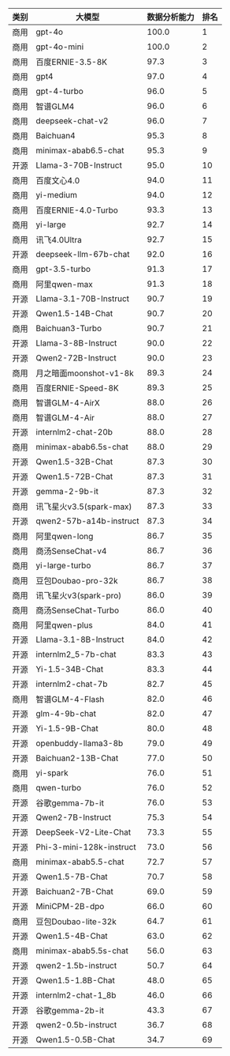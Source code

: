 
| 类别 | 大模型                         | 数据分析能力 | 排名 |
|-----|------------------------------|---------|----|
|商用|gpt-4o|100.0|1|
|商用|gpt-4o-mini|100.0|2|
|商用|百度ERNIE-3.5-8K|97.3|3|
|商用|gpt4|97.0|4|
|商用|gpt-4-turbo|96.0|5|
|商用|智谱GLM4|96.0|6|
|商用|deepseek-chat-v2|96.0|7|
|商用|Baichuan4|95.3|8|
|商用|minimax-abab6.5-chat|95.3|9|
|开源|Llama-3-70B-Instruct|95.0|10|
|商用|百度文心4.0|94.0|11|
|商用|yi-medium|94.0|12|
|商用|百度ERNIE-4.0-Turbo|93.3|13|
|商用|yi-large|92.7|14|
|商用|讯飞4.0Ultra|92.7|15|
|开源|deepseek-llm-67b-chat|92.0|16|
|商用|gpt-3.5-turbo|91.3|17|
|商用|阿里qwen-max|91.3|18|
|开源|Llama-3.1-70B-Instruct|90.7|19|
|开源|Qwen1.5-14B-Chat|90.7|20|
|商用|Baichuan3-Turbo|90.7|21|
|开源|Llama-3-8B-Instruct|90.0|22|
|开源|Qwen2-72B-Instruct|90.0|23|
|商用|月之暗面moonshot-v1-8k|89.3|24|
|商用|百度ERNIE-Speed-8K|89.3|25|
|商用|智谱GLM-4-AirX|88.0|26|
|商用|智谱GLM-4-Air|88.0|27|
|开源|internlm2-chat-20b|88.0|28|
|商用|minimax-abab6.5s-chat|88.0|29|
|开源|Qwen1.5-32B-Chat|87.3|30|
|开源|Qwen1.5-72B-Chat|87.3|31|
|开源|gemma-2-9b-it|87.3|32|
|商用|讯飞星火v3.5(spark-max)|87.3|33|
|开源|qwen2-57b-a14b-instruct|87.3|34|
|商用|阿里qwen-long|86.7|35|
|商用|商汤SenseChat-v4|86.7|36|
|商用|yi-large-turbo|86.7|37|
|商用|豆包Doubao-pro-32k|86.7|38|
|商用|讯飞星火v3(spark-pro)|86.0|39|
|商用|商汤SenseChat-Turbo|86.0|40|
|商用|阿里qwen-plus|84.0|41|
|开源|Llama-3.1-8B-Instruct|84.0|42|
|开源|internlm2_5-7b-chat|83.3|43|
|开源|Yi-1.5-34B-Chat|83.3|44|
|开源|internlm2-chat-7b|82.7|45|
|商用|智谱GLM-4-Flash|82.0|46|
|开源|glm-4-9b-chat|82.0|47|
|开源|Yi-1.5-9B-Chat|80.0|48|
|开源|openbuddy-llama3-8b|79.0|49|
|开源|Baichuan2-13B-Chat|77.0|50|
|商用|yi-spark|76.0|51|
|商用|qwen-turbo|76.0|52|
|开源|谷歌gemma-7b-it|76.0|53|
|开源|Qwen2-7B-Instruct|75.3|54|
|开源|DeepSeek-V2-Lite-Chat|73.3|55|
|开源|Phi-3-mini-128k-instruct|73.0|56|
|商用|minimax-abab5.5-chat|72.7|57|
|开源|Qwen1.5-7B-Chat|70.7|58|
|开源|Baichuan2-7B-Chat|69.0|59|
|开源|MiniCPM-2B-dpo|66.0|60|
|商用|豆包Doubao-lite-32k|64.7|61|
|开源|Qwen1.5-4B-Chat|63.0|62|
|商用|minimax-abab5.5s-chat|56.0|63|
|开源|qwen2-1.5b-instruct|50.7|64|
|开源|Qwen1.5-1.8B-Chat|48.0|65|
|开源|internlm2-chat-1_8b|46.0|66|
|开源|谷歌gemma-2b-it|43.3|67|
|开源|qwen2-0.5b-instruct|36.7|68|
|开源|Qwen1.5-0.5B-Chat|34.7|69|

